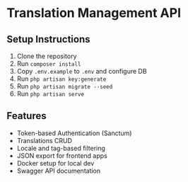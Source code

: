 # Translation Management API

## Setup Instructions

1. Clone the repository
2. Run `composer install`
3. Copy `.env.example` to `.env` and configure DB
4. Run `php artisan key:generate`
5. Run `php artisan migrate --seed`
6. Run `php artisan serve`

## Features

- Token-based Authentication (Sanctum)
- Translations CRUD
- Locale and tag-based filtering
- JSON export for frontend apps
- Docker setup for local dev
- Swagger API documentation
